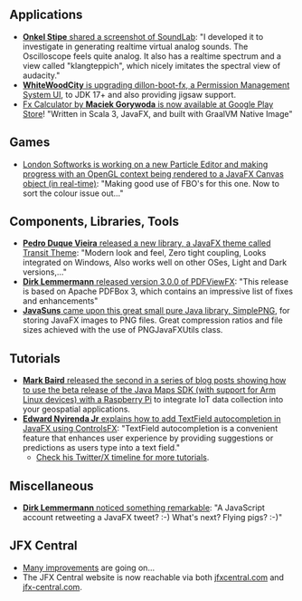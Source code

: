 ## Applications

* [**Onkel Stipe** shared a screenshot of SoundLab](https://twitter.com/OnkelStipe/status/1696236782885474494): "I developed it to investigate in generating realtime virtual analog sounds. The Oscilloscope feels quite analog. It also has a realtime spectrum and a view called "klangteppich", which nicely imitates the spectral view of audacity."
* [**WhiteWoodCity** is upgrading dillon-boot-fx, a Permission Management System UI](https://twitter.com/WhiteWoodCity/status/1694998831480614954), to JDK 17+ and also providing jigsaw support.
* [Fx Calculator by **Maciek Gorywoda** is now available at Google Play Store](https://twitter.com/makingthematrix/status/1695108624400482636)! "Written in Scala 3, JavaFX, and built with GraalVM Native Image"

## Games

* [London Softworks is working on a new Particle Editor and making progress with an OpenGL context being rendered to a JavaFX Canvas object (in real-time)](https://twitter.com/LondonSoftworks/status/1696427139212447753): "Making good use of FBO's for this one. Now to sort the colour issue out..."

## Components, Libraries, Tools

* [**Pedro Duque Vieira** released a new library, a JavaFX theme called Transit Theme](https://twitter.com/P_Duke/status/1696149890370285877): "Modern look and feel, Zero tight coupling, Looks integrated on Windows, Also works well on other OSes, Light and Dark versions,..."
* [**Dirk Lemmermann** released version 3.0.0 of PDFViewFX](https://twitter.com/dlemmermann/status/1697192575969493372): "This release is based on Apache PDFBox 3, which contains an impressive list of fixes and enhancements"
* [**JavaSuns** came upon this great small pure Java library, SimplePNG](https://twitter.com/javasunsFX/status/1696959645384839544), for storing JavaFX images to PNG files. Great compression ratios and file sizes achieved with the use of PNGJavaFXUtils class.

## Tutorials

* [**Mark Baird** released the second in a series of blog posts showing how to use the beta release of the Java Maps SDK (with support for Arm Linux devices) with a Raspberry Pi](https://www.linkedin.com/posts/mark-baird-5565786_how-to-use-the-java-maps-sdk-in-a-raspberry-activity-7100825332420599808-w5P7/) to integrate IoT data collection into your geospatial applications.
* [**Edward Nyirenda Jr** explains how to add TextField autocompletion in JavaFX using ControlsFX](https://twitter.com/EdwardAlgorist/status/1697359282449072213): "TextField autocompletion is a convenient feature that enhances user experience by providing suggestions or predictions as users type into a text field."
  * [Check his Twitter/X timeline for more tutorials](https://twitter.com/EdwardAlgorist).
  
## Miscellaneous

* [**Dirk Lemmermann** noticed something remarkable](https://twitter.com/dlemmermann/status/1696098284002054553): "A JavaScript account retweeting a JavaFX tweet? :-) What's next? Flying pigs? :-)"

## JFX Central

* [Many improvements](https://github.com/dlsc-software-consulting-gmbh/jfxcentral2/commits/develop) are going on... 
* The JFX Central website is now reachable via both [jfxcentral.com](http://jfxcentral.com) and [jfx-central.com](http://jfx-central.com).
